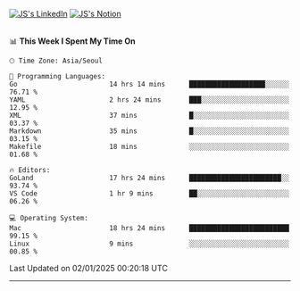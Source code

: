 
[![JS's LinkedIn](https://img.shields.io/badge/LinkedIn-blue?style=for-the-badge&logo=linkedin)](https://www.linkedin.com/in/jaeseung-lee-5a2a32139/) 
[![JS's Notion](https://img.shields.io/badge/Notion-black?style=for-the-badge&logo=notion)](https://bit.ly/ljswiki1) <br><br>
<!-- ![JS's GitHub stats](https://github-readme-stats-lemon-five.vercel.app/api?username=tkxkd0159&hide=contribs,prs,stars,issues&show_icons=true&theme=react&include_all_commits=true)   -->
<!-- ![Top Langs](https://github-readme-stats-lemon-five.vercel.app/api/top-langs/?username=tkxkd0159&layout=compact&hide=jupyter%20notebook,scss,html,css&langs_count=10)  -->


<!--START_SECTION:waka-->
📊 **This Week I Spent My Time On** 

```text
🕑︎ Time Zone: Asia/Seoul

💬 Programming Languages: 
Go                       14 hrs 14 mins      ███████████████████░░░░░░   76.71 % 
YAML                     2 hrs 24 mins       ███░░░░░░░░░░░░░░░░░░░░░░   12.95 % 
XML                      37 mins             █░░░░░░░░░░░░░░░░░░░░░░░░   03.37 % 
Markdown                 35 mins             █░░░░░░░░░░░░░░░░░░░░░░░░   03.15 % 
Makefile                 18 mins             ░░░░░░░░░░░░░░░░░░░░░░░░░   01.68 % 

🔥 Editors: 
GoLand                   17 hrs 24 mins      ███████████████████████░░   93.74 % 
VS Code                  1 hr 9 mins         ██░░░░░░░░░░░░░░░░░░░░░░░   06.26 % 

💻 Operating System: 
Mac                      18 hrs 24 mins      █████████████████████████   99.15 % 
Linux                    9 mins              ░░░░░░░░░░░░░░░░░░░░░░░░░   00.85 % 
```


 Last Updated on 02/01/2025 00:20:18 UTC
<!--END_SECTION:waka-->

---
<!---
<a href="https://github.com/tkxkd0159/books">
  <img align="center" src="https://github-readme-stats-lemon-five.vercel.app/api/pin/?username=tkxkd0159&repo=books&theme=react" />
</a>
-->

<!---
- 🔭 I’m currently working on ...
- 🌱 I’m currently learning blockchain and distributed network
- 👯 I’m looking to collaborate on ...
- 🤔 I’m looking for help with ...
- 💬 Ask me about ...
- 📫 How to reach me: ...
- 😄 Pronouns: ...
- ⚡ Fun fact: ...
-->
